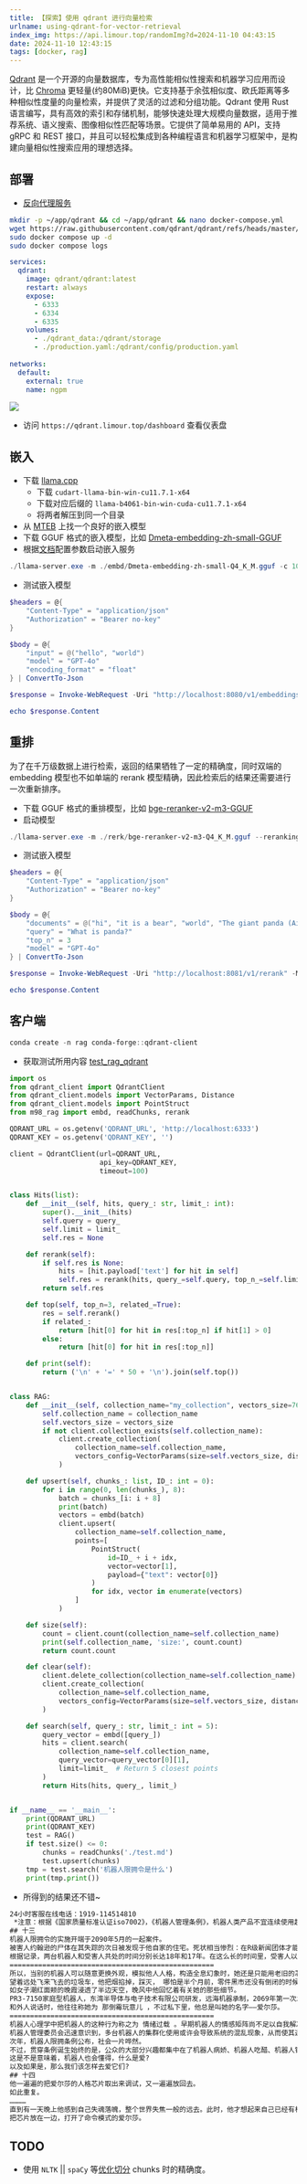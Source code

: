 ```yaml
---
title: 【探索】使用 qdrant 进行向量检索
urlname: using-qdrant-for-vector-retrieval
index_img: https://api.limour.top/randomImg?d=2024-11-10 04:43:15
date: 2024-11-10 12:43:15
tags: [docker, rag]
---
```

[Qdrant](https://github.com/qdrant/qdrant) 是一个开源的向量数据库，专为高性能相似性搜索和机器学习应用而设计，比 [Chroma](./-qian-yi--ji-yu-Chroma-da-jian-ge-ren-zhi-shi-ku-de-quan-wen-suo-yin) 更轻量(约80MiB)更快。它支持基于余弦相似度、欧氏距离等多种相似性度量的向量检索，并提供了灵活的过滤和分组功能。Qdrant 使用 Rust 语言编写，具有高效的索引和存储机制，能够快速处理大规模向量数据，适用于推荐系统、语义搜索、图像相似性匹配等场景。它提供了简单易用的 API，支持 gRPC 和 REST 接口，并且可以轻松集成到各种编程语言和机器学习框架中，是构建向量相似性搜索应用的理想选择。

## 部署
+ [反向代理服务](/Docker-bu-shu-Nginx-Proxy-Manager)
```bash
mkdir -p ~/app/qdrant && cd ~/app/qdrant && nano docker-compose.yml
wget https://raw.githubusercontent.com/qdrant/qdrant/refs/heads/master/config/production.yaml
sudo docker compose up -d
sudo docker compose logs
```
```yml
services:
  qdrant:
    image: qdrant/qdrant:latest
    restart: always
    expose:
      - 6333
      - 6334
      - 6335
    volumes:
      - ./qdrant_data:/qdrant/storage
      - ./production.yaml:/qdrant/config/production.yaml
 
networks:
  default:
    external: true
    name: ngpm
```

![](https://img.limour.top/2024/11/10/673041358634e.webp)
+ 访问 `https://qdrant.limour.top/dashboard` 查看仪表盘

## 嵌入
+ 下载 [llama.cpp](https://github.com/ggerganov/llama.cpp/releases)
    + 下载 `cudart-llama-bin-win-cu11.7.1-x64` 
    + 下载对应后缀的 `llama-b4061-bin-win-cuda-cu11.7.1-x64`
    + 将两者解压到同一个目录
+ 从 [MTEB](https://huggingface.co/spaces/mteb/leaderboard) 上找一个良好的嵌入模型
+ 下载 GGUF 格式的嵌入模型，比如 [Dmeta-embedding-zh-small-GGUF](https://huggingface.co/wencan-lab/Dmeta-embedding-zh-small-GGUF/blob/main/Dmeta-embedding-zh-small-Q4_K_M.gguf)
+ 根据[文档](https://github.com/ggerganov/llama.cpp/blob/master/examples/server/README.md)配置参数启动嵌入服务
```powershell
./llama-server.exe -m ./embd/Dmeta-embedding-zh-small-Q4_K_M.gguf -c 1024 --embedding -fa -ngl 99 --port 8080
```
+ 测试嵌入模型
```powershell
$headers = @{
    "Content-Type" = "application/json"
    "Authorization" = "Bearer no-key"
}

$body = @{
    "input" = @("hello", "world")
    "model" = "GPT-4o"
    "encoding_format" = "float"
} | ConvertTo-Json

$response = Invoke-WebRequest -Uri "http://localhost:8080/v1/embeddings" -Method Post -Headers $headers -Body $body

echo $response.Content
```

## 重排
为了在千万级数据上进行检索，返回的结果牺牲了一定的精确度，同时双端的 embedding 模型也不如单端的 rerank 模型精确，因此检索后的结果还需要进行一次重新排序。
+ 下载 GGUF 格式的重排模型，比如 [bge-reranker-v2-m3-GGUF](https://huggingface.co/gpustack/bge-reranker-v2-m3-GGUF/blob/main/bge-reranker-v2-m3-Q4_K_M.gguf)
+ 启动模型
```powershell
./llama-server.exe -m ./rerk/bge-reranker-v2-m3-Q4_K_M.gguf --reranking -fa -ngl 99 --port 8081
```
+ 测试嵌入模型
```powershell
$headers = @{
    "Content-Type" = "application/json"
    "Authorization" = "Bearer no-key"
}

$body = @{
    "documents" = @("hi", "it is a bear", "world", "The giant panda (Ailuropoda melanoleuca), sometimes called a panda bear or simply panda, is a bear species endemic to China.")
	"query" = "What is panda?"
	"top_n" = 3
    "model" = "GPT-4o"
} | ConvertTo-Json

$response = Invoke-WebRequest -Uri "http://localhost:8081/v1/rerank" -Method Post -Headers $headers -Body $body

echo $response.Content
```

## 客户端

```powershell
conda create -n rag conda-forge::qdrant-client
```

+ 获取测试所用内容 [test_rag_qdrant](https://github.com/Limour-dev/test_rag_qdrant)

```python
import os
from qdrant_client import QdrantClient
from qdrant_client.models import VectorParams, Distance
from qdrant_client.models import PointStruct
from m98_rag import embd, readChunks, rerank

QDRANT_URL = os.getenv('QDRANT_URL', 'http://localhost:6333')
QDRANT_KEY = os.getenv('QDRANT_KEY', '')

client = QdrantClient(url=QDRANT_URL,
                      api_key=QDRANT_KEY,
                      timeout=100)


class Hits(list):
    def __init__(self, hits, query_: str, limit_: int):
        super().__init__(hits)
        self.query = query_
        self.limit = limit_
        self.res = None

    def rerank(self):
        if self.res is None:
            hits = [hit.payload['text'] for hit in self]
            self.res = rerank(hits, query_=self.query, top_n_=self.limit)
        return self.res

    def top(self, top_n=3, related_=True):
        res = self.rerank()
        if related_:
            return [hit[0] for hit in res[:top_n] if hit[1] > 0]
        else:
            return [hit[0] for hit in res[:top_n]]

    def print(self):
        return ('\n' + '=' * 50 + '\n').join(self.top())


class RAG:
    def __init__(self, collection_name="my_collection", vectors_size=768):
        self.collection_name = collection_name
        self.vectors_size = vectors_size
        if not client.collection_exists(self.collection_name):
            client.create_collection(
                collection_name=self.collection_name,
                vectors_config=VectorParams(size=self.vectors_size, distance=Distance.COSINE)
            )

    def upsert(self, chunks_: list, ID_: int = 0):
        for i in range(0, len(chunks_), 8):
            batch = chunks_[i: i + 8]
            print(batch)
            vectors = embd(batch)
            client.upsert(
                collection_name=self.collection_name,
                points=[
                    PointStruct(
                        id=ID_ + i + idx,
                        vector=vector[1],
                        payload={"text": vector[0]}
                    )
                    for idx, vector in enumerate(vectors)
                ]
            )

    def size(self):
        count = client.count(collection_name=self.collection_name)
        print(self.collection_name, 'size:', count.count)
        return count.count

    def clear(self):
        client.delete_collection(collection_name=self.collection_name)
        client.create_collection(
            collection_name=self.collection_name,
            vectors_config=VectorParams(size=self.vectors_size, distance=Distance.COSINE)
        )

    def search(self, query_: str, limit_: int = 5):
        query_vector = embd([query_])
        hits = client.search(
            collection_name=self.collection_name,
            query_vector=query_vector[0][1],
            limit=limit_  # Return 5 closest points
        )
        return Hits(hits, query_, limit_)


if __name__ == '__main__':
    print(QDRANT_URL)
    print(QDRANT_KEY)
    test = RAG()
    if test.size() <= 0:
        chunks = readChunks('./test.md')
        test.upsert(chunks)
    tmp = test.search('机器人限拥令是什么')
    print(tmp.print())
```

+ 所得到的结果还不错~
```txt
24小时客服在线电话：1919-114514810 
 *注意：根据《国家质量标准认证iso7002》，《机器人管理条例》，机器人类产品不宜连续使用超过十五年。请定期到指定售后地点进行重置。 
## 十三
机器人限拥令的实施开端于2090年5月的一起案件。
被害人约翰逊的尸体在其失踪的次日被发现于他自家的住宅。死状相当惨烈：在R级新闻团体才能合法展示的照片中，整个人被从身体中间沿着脊椎切割成两半，一半被他所购买的机器人ct13694582(型号为玛格丽特c6)紧紧抱在床上，另一半被他购买的另一台机器人ct12487967(型号为子矜7z)小心的存放在冷库里。案件现场几乎满地都是受害人的血，散发着浓烈的腥味，而身为罪魁祸首的两台机器人，一台已经关机，另一台则刻板地重复着几个动作。
根据记录，两台机器人和受害人共处的时间分别长达18年和17年。在这么长的时间里，受害人以近乎均等的时间使用二者，并不下数百次的分别向它们倾诉 我最爱的是你  我只爱你一个人  你比她漂亮多了 等明显带有示爱情绪的情话。
==================================================
所以，当别的机器人可以随意更换外观，模拟他人人格，构造全息幻象时，她还是只能用老旧的芯片链接一般的网络，在老掉牙的网站上寻找几个能逗主人开心的笑话。
望着远处飞来飞去的垃圾车，他把烟掐掉，踩灭， 哪怕是半个月前，零件黑市还没有倒闭的时候，我都还会考虑继续把你放在家里供着……可是现在，你这种型号的备件都已经买不到了，我只能选择……放弃。 
如女子潮红面颊的晚霞浸透了半边天空，晚风中他回忆着有关她的那些细节。
PR3-7150家庭型机器人，东湾半导体与电子技术有限公司研发，远海机器承制，2069年第一次发售，第二年夺得电子家用商品年度大奖……而如今，则是无人问津的古董。她的编号是ct34679158，款式是茉莉白。她在前主人的家里任劳任怨地干了18年，因满身故障而被随手丢掉。之后又被他的父母在地摊上买下。此后不久，机器人限拥政策便开始实施了。
和外人说话时，他往往称她为 那倒霉玩意儿 ，不过私下里，他总是叫她的名字——爱尔莎。
==================================================
机器人心理学中把机器人的这种行为称之为 情绪过载 。早期机器人的情感矩阵尚不足以自我解决情感函数和外部计算之间的冲突，最终导致模拟情绪的数值极化和内存溢出。用大家熟悉的名词来说——机器人也会争风吃醋。
机器人管理委员会迅速意识到，多台机器人的集群化使用或许会导致系统的混乱现象，从而使其逐渐失控。
次年，机器人限拥条例公布，社会一片哗然。
不过，贯穿条例诞生始终的是，公众的大部分兴趣都集中在了机器人病娇、机器人吃醋、机器人销毁、智能板块这样的话题上。只有很少的一部分人提及：
这是不是意味着，机器人也会懂得，什么是爱?
以及如果是，那么我们该怎样去爱它们?
## 十四
他一遍遍的把爱尔莎的人格芯片取出来调试，又一遍遍放回去。
如此重复。
…………
直到有一天晚上他感到自己失魂落魄，整个世界失焦一般的远去。此时，他才想起来自己已经有相当一阵子没和别人说过话。
把芯片放在一边，打开了命令模式的爱尔莎。
```
## TODO
+ 使用 `NLTK` || `spaCy` 等[优化切分](https://zhuanlan.zhihu.com/p/676979306) chunks 时的精确度。